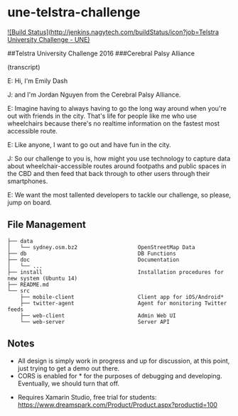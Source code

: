 # une-telstra-challenge

[![Build Status](http://jenkins.nagytech.com/buildStatus/icon?job=Telstra University Challenge - UNE)](http://jenkins.nagytech.com/job/Telstra%20University%20Challenge%20-%20UNE/)

##Telstra University Challenge 2016
###Cerebral Palsy Alliance

(transcript)

E: Hi, I'm Emily Dash

J: and I'm Jordan Nguyen from the Cerebral Palsy Alliance.

E: Imagine having to always having to go the long way around when you're out with friends in the city.  That's life for people like me who use wheelchairs because there's no realtime information on the fastest most accessible route.

E: Like anyone, I want to go out and have fun in the city.

J: So our challenge to you is, how might you use technology to capture data about wheelchair-accessible routes around footpaths and public spaces in the CBD and then feed that back through to other users through their smartphones.

E: We want the most tallented developers to tackle our challenge, so please, jump on board.

## File Management

    ├── data    
    │   └── sydney.osm.bz2                   OpenStreetMap Data
    ├── db                                   DB Functions
    ├── doc                                  Documentation
    │   └── ...
    ├── install                              Installation procedures for new system (Ubuntu 14)
    ├── README.md
    └── src
        ├── mobile-client                    Client app for iOS/Android*
        ├── twitter-agent                    Agent for monitoring Twitter feeds
        ├── web-client                       Admin Web UI
        └── web-server                       Server API

## Notes

- All design is simply work in progress and up for discussion, at this point, just trying to get a demo out there.
- CORS is enabled for * for the purposes of debugging and developing.  Eventually, we
should turn that off.


* Requires Xamarin Studio, free trial for students: https://www.dreamspark.com/Product/Product.aspx?productid=100
